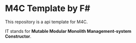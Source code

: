 # M4C Template by F#

This repository is a api template for M4C.

IT stands for **Mutable Modular Monolith Management-system Constructor**.
